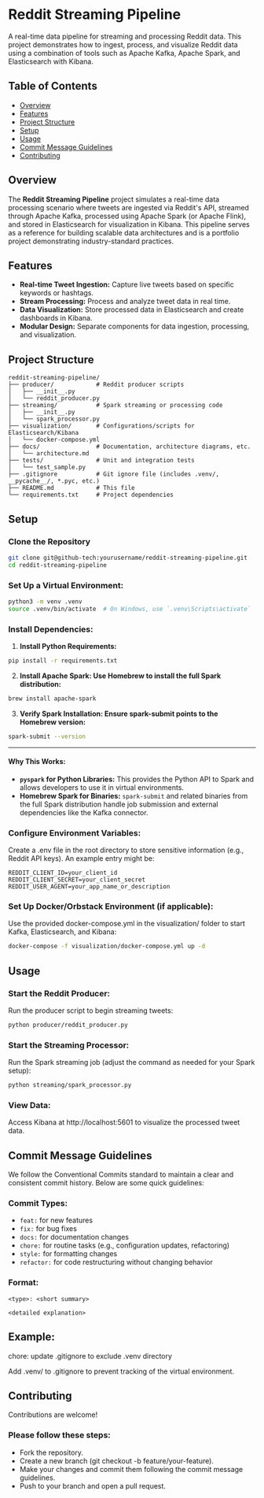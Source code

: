 # Reddit Streaming Pipeline

A real-time data pipeline for streaming and processing Reddit data. This project demonstrates how to ingest, process, and visualize Reddit data using a combination of tools such as Apache Kafka, Apache Spark, and Elasticsearch with Kibana.

## Table of Contents

- [Overview](#overview)
- [Features](#features)
- [Project Structure](#project-structure)
- [Setup](#setup)
- [Usage](#usage)
- [Commit Message Guidelines](#commit-message-guidelines)
- [Contributing](#contributing)

## Overview

The **Reddit Streaming Pipeline** project simulates a real-time data processing scenario where tweets are ingested via Reddit's API, streamed through Apache Kafka, processed using Apache Spark (or Apache Flink), and stored in Elasticsearch for visualization in Kibana. This pipeline serves as a reference for building scalable data architectures and is a portfolio project demonstrating industry-standard practices.

## Features

- **Real-time Tweet Ingestion:** Capture live tweets based on specific keywords or hashtags.
- **Stream Processing:** Process and analyze tweet data in real time.
- **Data Visualization:** Store processed data in Elasticsearch and create dashboards in Kibana.
- **Modular Design:** Separate components for data ingestion, processing, and visualization.

## Project Structure

```plaintext
reddit-streaming-pipeline/
├── producer/            # Reddit producer scripts
│   ├── __init__.py
│   └── reddit_producer.py
├── streaming/           # Spark streaming or processing code
│   ├── __init__.py
│   └── spark_processor.py
├── visualization/       # Configurations/scripts for Elasticsearch/Kibana
│   └── docker-compose.yml
├── docs/                # Documentation, architecture diagrams, etc.
│   └── architecture.md
├── tests/               # Unit and integration tests
│   └── test_sample.py
├── .gitignore           # Git ignore file (includes .venv/, __pycache__/, *.pyc, etc.)
├── README.md            # This file
└── requirements.txt     # Project dependencies
```

## Setup

### Clone the Repository
```bash
git clone git@github-tech:yourusername/reddit-streaming-pipeline.git
cd reddit-streaming-pipeline
```

### Set Up a Virtual Environment:

```bash
python3 -m venv .venv
source .venv/bin/activate  # On Windows, use `.venv\Scripts\activate`
```

### Install Dependencies:
1. **Install Python Requirements:**
```bash
pip install -r requirements.txt
```
2. **Install Apache Spark: Use Homebrew to install the full Spark distribution:**

```bash
brew install apache-spark
````
3. **Verify Spark Installation: Ensure spark-submit points to the Homebrew version:**

```bash
spark-submit --version
```
---

#### Why This Works:
- **`pyspark` for Python Libraries:** This provides the Python API to Spark and allows developers to use it in virtual environments.  
- **Homebrew Spark for Binaries:** `spark-submit` and related binaries from the full Spark distribution handle job submission and external dependencies like the Kafka connector.

### Configure Environment Variables:

Create a .env file in the root directory to store sensitive information (e.g., Reddit API keys). An example entry might be:

```plaintext
REDDIT_CLIENT_ID=your_client_id
REDDIT_CLIENT_SECRET=your_client_secret
REDDIT_USER_AGENT=your_app_name_or_description
```

### Set Up Docker/Orbstack Environment (if applicable):

Use the provided docker-compose.yml in the visualization/ folder to start Kafka, Elasticsearch, and Kibana:

```bash
docker-compose -f visualization/docker-compose.yml up -d
```

## Usage

### Start the Reddit Producer:
Run the producer script to begin streaming tweets:

```bash
python producer/reddit_producer.py
```

### Start the Streaming Processor:

Run the Spark streaming job (adjust the command as needed for your Spark setup):

```bash
python streaming/spark_processor.py
```
### View Data:

Access Kibana at http://localhost:5601 to visualize the processed tweet data.

## Commit Message Guidelines
We follow the Conventional Commits standard to maintain a clear and consistent commit history. Below are some quick guidelines:

### Commit Types:

- `feat:` for new features
- `fix:` for bug fixes
- `docs:` for documentation changes
- `chore:` for routine tasks (e.g., configuration updates, refactoring)
- `style:` for formatting changes
- `refactor:` for code restructuring without changing behavior

### Format:

`<type>: <short summary>`

`<detailed explanation>`

## Example:
chore: update .gitignore to exclude .venv directory

Add .venv/ to .gitignore to prevent tracking of the virtual environment.

## Contributing
Contributions are welcome! 

### Please follow these steps:

- Fork the repository.
- Create a new branch (git checkout -b feature/your-feature).
- Make your changes and commit them following the commit message guidelines.
- Push to your branch and open a pull request.